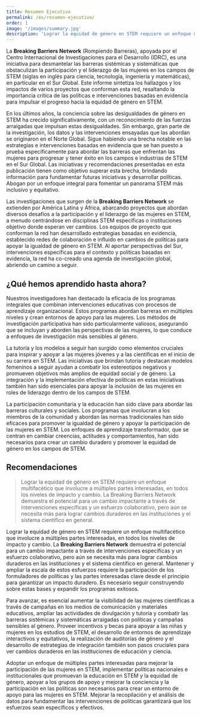 ```yaml
---
title: Resumen Ejecutivo
permalink: /es/resumen-ejecutivo/
order: 1
image: '/images/summary.jpg'
description: 'Lograr la equidad de género en STEM requiere un enfoque multifacético que involucre a múltiples partes interesadas, en todos los niveles de impacto y cambio. La Breaking Barriers Network demuestra el potencial para un cambio impactante a través de intervenciones específicas y un esfuerzo colaborativo, pero aún se necesita más para lograr cambios duraderos en las instituciones y el sistema científico en general.'
---
```


La **Breaking Barriers Network** (Rompiendo Barreras), apoyada por el Centro Internacional de Investigaciones para el Desarrollo (IDRC), es una iniciativa para desmantelar las barreras sistémicas y sistemáticas que obstaculizan la participación y el liderazgo de las mujeres en los campos de STEM (siglas en inglés para ciencia, tecnología, ingeniería y matemáticas), en particular en el Sur Global. Este informe sintetiza los hallazgos y los impactos de varios proyectos que conforman esta red, resaltando la importancia crítica de las políticas e intervenciones basadas en evidencia para impulsar el progreso hacia la equidad de género en STEM.

En los últimos años, la conciencia sobre las desigualdades de género en STEM ha crecido significativamente, con un reconocimiento de las fuerzas arraigadas que impulsan estas desigualdades. Sin embargo, gran parte de la investigación, los datos y las intervenciones ensayadas que las abordan se originaron en el Norte Global. Sigue habiendo una brecha notable en las estrategias e intervenciones basadas en evidencia que se han puesto a prueba específicamente para abordar las barreras que enfrentan las mujeres para progresar y tener éxito en los campos e industrias de STEM en el Sur Global. Las iniciativas y recomendaciones presentadas en esta publicación tienen como objetivo superar esta brecha, brindando información para fundamentar futuras iniciativas y desarrollar políticas. Abogan por un enfoque integral para fomentar un panorama STEM más inclusivo y equitativo.

Las investigaciones que surgen de la **Breaking Barriers Network** se extienden por América Latina y África, abarcando proyectos que abordan diversos desafíos a la participación y el liderazgo de las mujeres en STEM, a menudo centrándose en disciplinas STEM específicas o instituciones objetivo donde esperan ver cambios. Los equipos de proyecto que conforman la red han desarrollado estrategias basadas en evidencia, establecido redes de colaboración e influido en cambios de políticas para apoyar la igualdad de género en STEM. Al aportar perspectivas del Sur, intervenciones específicas para el contexto y políticas basadas en evidencia, la red ha co-creado una agenda de investigación global, abriendo un camino a seguir.

## ¿Qué hemos aprendido hasta ahora?

Nuestros investigadores han destacado la eficacia de los programas integrales que combinan intervenciones educativas con procesos de aprendizaje organizacional. Estos programas abordan barreras en múltiples niveles y crean entornos de apoyo para las mujeres. Los métodos de investigación participativa han sido particularmente valiosos, asegurando que se incluyan y aborden las perspectivas de las mujeres, lo que conduce a enfoques de investigación más sensibles al género.

La tutoría y los modelos a seguir han surgido como elementos cruciales para inspirar y apoyar a las mujeres jóvenes y a las científicas en el inicio de su carrera en STEM. Las iniciativas que brindan tutoría y destacan modelos femeninos a seguir ayudan a combatir los estereotipos negativos y promueven objetivos más amplios de equidad social y de género. La integración y la implementación efectiva de políticas en estas iniciativas también han sido esenciales para apoyar la inclusión de las mujeres en roles de liderazgo dentro de los campos de STEM.

La participación comunitaria y la educación han sido clave para abordar las barreras culturales y sociales. Los programas que involucran a los miembros de la comunidad y abordan las normas tradicionales han sido eficaces para promover la igualdad de género y apoyar la participación de las mujeres en STEM. Los enfoques de aprendizaje transformador, que se centran en cambiar creencias, actitudes y comportamientos, han sido necesarios para crear un cambio duradero y promover la equidad de género en los campos de STEM.

## Recomendaciones

> Lograr la equidad de género en STEM requiere un enfoque multifacético que involucre a múltiples partes interesadas, en todos los niveles de impacto y cambio. La Breaking Barriers Network demuestra el potencial para un cambio impactante a través de intervenciones específicas y un esfuerzo colaborativo, pero aún se necesita más para lograr cambios duraderos en las instituciones y el sistema científico en general.

Lograr la equidad de género en STEM requiere un enfoque multifacético que involucre a múltiples partes interesadas, en todos los niveles de impacto y cambio. La **Breaking Barriers Network** demuestra el potencial para un cambio impactante a través de intervenciones específicas y un esfuerzo colaborativo, pero aún se necesita más para lograr cambios duraderos en las instituciones y el sistema científico en general. Mantener y ampliar la escala de estos esfuerzos requiere la participación de los formuladores de políticas y las partes interesadas clave desde el principio para garantizar un impacto duradero. Es necesario seguir construyendo sobre estas bases y expandir los programas exitosos.

Para avanzar, es esencial aumentar la visibilidad de las mujeres científicas a través de campañas en los medios de comunicación y materiales educativos, ampliar las actividades de divulgación y tutoría y combatir las barreras sistémicas y sistemáticas arraigadas con políticas y campañas sensibles al género. Proveer incentivos y becas para apoyar a las niñas y mujeres en los estudios de STEM, el desarrollo de entornos de aprendizaje interactivos y equitativos, la realización de auditorías de género y el desarrollo de estrategias de integración también son pasos cruciales para ver cambios duraderos en las instituciones de educación y ciencia.

Adoptar un enfoque de múltiples partes interesadas para mejorar la participación de las mujeres en STEM, implementar políticas nacionales e institucionales que promuevan la educación en STEM y la equidad de género, apoyar a los grupos de apoyo y mejorar la conciencia y la participación en las políticas son necesarios para crear un entorno de apoyo para las mujeres en STEM. Mejorar la recopilación y el análisis de datos para fundamentar las intervenciones de políticas garantizará que los esfuerzos sean específicos y efectivos.
